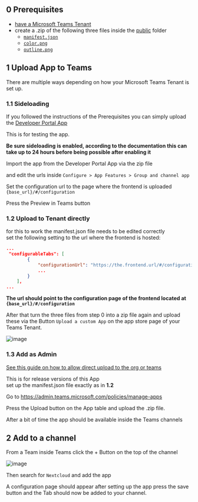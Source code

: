 ## 0 Prerequisites

- [have a Microsoft Teams Tenant](https://docs.microsoft.com/en-us/microsoftteams/platform/concepts/build-and-test/prepare-your-o365-tenant)
- create a .zip of the following three files inside the [public](/public/) folder
  - [`manifest.json`](/public/manifest.json)
  - [`color.png`](/public/color.png)
  - [`outline.png`](/public/outline.png)

## 1 Upload App to Teams

There are multiple ways depending on how your Microsoft Teams Tenant is set up.

### 1.1 Sideloading

If you followed the instructions of the Prerequisites you can simply upload the [Developer Portal App](https://docs.microsoft.com/en-us/microsoftteams/platform/concepts/build-and-test/teams-developer-portal)  

This is for testing the app.

**Be sure sideloading is enabled, according to the documentation this can take up to 24 hours before being possible after enabling it**

Import the app from the Developer Portal App via the zip file

and edit the urls inside `Configure > App Features > Group and channel app`

Set the configuration url to the page where the frontend is uploaded `{base_url}/#/configuration`

Press the Preview in Teams button

### 1.2 Upload to Tenant directly 

for this to work the manifest.json file needs to be edited correctly  
set the following setting to the url where the frontend is hosted:
```json
...
 "configurableTabs": [
        {
            "configurationUrl": "https://the.frontend.url/#/configuration",
            ...
        }
    ],
...
```
**The url should point to the configuration page of the frontend located at `{base_url}/#/configuration`**

After that turn the three files from step 0 into a zip file again and upload these via the Button `Upload a custom App` on the app store page of your Teams Tenant.

![image](https://user-images.githubusercontent.com/16943959/143460375-095ea87b-6972-4570-aa45-a1f23064f8fe.png)

### 1.3 Add as Admin

[See this guide on how to allow direct upload to the org or teams](https://docs.microsoft.com/en-us/microsoftteams/upload-custom-apps#upload)


This is for release versions of this App  
set up the manifest.json file exactly as in **1.2**

Go to https://admin.teams.microsoft.com/policies/manage-apps

Press the Upload button on the App table and upload the .zip file.

After a bit of time the app should be available inside the Teams channels

## 2 Add to a channel

From a Team inside Teams click the + Button on the top of the channel

![image](https://user-images.githubusercontent.com/16943959/143462519-955fdf47-f3f3-453b-8879-7b6613c92a64.png)

Then search for `Nextcloud` and add the app 

A configuration page should appear after setting up the app press the save button and the Tab should now be added to your channel.

